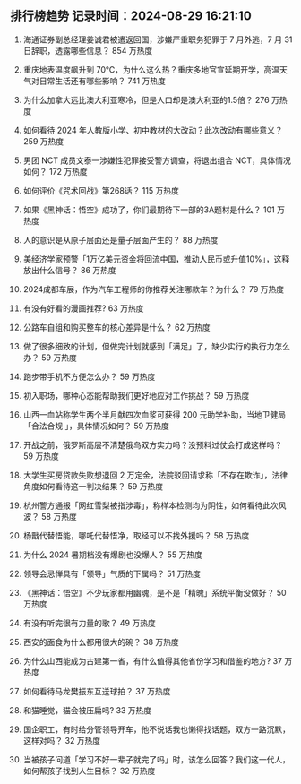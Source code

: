 
## 排行榜趋势 记录时间：2024-08-29 16:21:10
  
  1. 海通证券副总经理姜诚君被遣返回国，涉嫌严重职务犯罪于 7 月外逃，7 月 31 日辞职，透露哪些信息？ 854 万热度
    
  2. 重庆地表温度飙升到 70℃，为什么这么热？重庆多地官宣延期开学，高温天气对日常生活还有哪些影响？ 741 万热度
    
  3. 为什么加拿大远比澳大利亚寒冷，但是人口却是澳大利亚的1.5倍？ 276 万热度
    
  4. 如何看待 2024 年人教版小学、初中教材的大改动？此次改动有哪些意义？ 259 万热度
    
  5. 男团 NCT 成员文泰一涉嫌性犯罪接受警方调查，将退出组合 NCT，具体情况如何？ 172 万热度
    
  6. 如何评价《咒术回战》第268话？ 115 万热度
    
  7. 如果《黑神话：悟空》成功了，你们最期待下一部的3A题材是什么？ 101 万热度
    
  8. 人的意识是从原子层面还是量子层面产生的？ 88 万热度
    
  9. 美经济学家预警「1万亿美元资金将回流中国，推动人民币或升值10%」，这释放出什么信号？ 86 万热度
    
  10. 2024成都车展，作为汽车工程师的你推荐关注哪款车？为什么？ 79 万热度
    
  11. 有没有好看的漫画推荐? 63 万热度
    
  12. 公路车自组和购买整车的核心差异是什么？ 62 万热度
    
  13. 做了很多细致的计划，但做完计划就感到「满足」了，缺少实行的执行力怎么办？ 59 万热度
    
  14. 跑步带手机不方便怎么办？ 59 万热度
    
  15. 初入职场，哪种心态能帮助我们更好地应对工作挑战？ 59 万热度
    
  16. 山西一血站称学生两个半月献四次血浆可获得 200 元助学补助，当地卫健局「合法合规 」，具体情况如何？ 59 万热度
    
  17. 开战之前，俄罗斯高层不清楚俄乌双方实力吗？没预料过仗会打成这样吗？ 59 万热度
    
  18. 大学生买房贷款失败想退回 2 万定金，法院驳回请求称「不存在欺诈」，法律角度如何看待这一判决结果？ 59 万热度
    
  19. 杭州警方通报「网红雪梨被指涉毒」，称样本检测均为阴性，如何看待此次风波？ 58 万热度
    
  20. 杨戬代替悟能，哪吒代替悟净，取经可以不找外援吗？ 58 万热度
    
  21. 为什么 2024 暑期档没有爆剧也没爆人？ 55 万热度
    
  22. 领导会忌惮具有「领导」气质的下属吗？ 51 万热度
    
  23. 《黑神话：悟空》不少玩家都用幽魂，是不是「精魄」系统平衡没做好？ 50 万热度
    
  24. 有没有听完很有力量的歌？ 49 万热度
    
  25. 西安的面食为什么都用很大的碗？ 38 万热度
    
  26. 为什么山西能成为古建第一省，有什么值得其他省份学习和借鉴的地方? 37 万热度
    
  27. 如何看待马龙樊振东互送球拍？ 37 万热度
    
  28. 和猫睡觉，猫会被压扁吗? 33 万热度
    
  29. 国企职工，有时给分管领导开车，他不说话我也懒得找话题，双方一路沉默，这样对吗？ 32 万热度
    
  30. 当被孩子问道「学习不好一辈子就完了吗」时，该怎么回答？我们这一代人，如何帮孩子找到人生目标？ 32 万热度
    